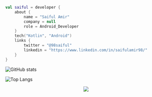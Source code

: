 
```kotlin
val saiful = developer {
    about {
        name = "Saiful Amir"
        company = null
        role = Android_Developer
    }
    tech("Kotlin", "Android")
    links {
        twitter = "@98saiful"
        linkedin = "https://www.linkedin.com/in/saifulamir98/"
    }
}
```

![GitHub stats](https://github-readme-stats.vercel.app/api?username=98saiful&show_icons=true&theme=dark)

![Top Langs](https://github-readme-stats.vercel.app/api/top-langs/?username=98saiful&layout=compact&theme=dark)

<p align="center">
<img src="https://visitor-badge.laobi.icu/badge?page_id=98saiful" id="counter">
</p>
